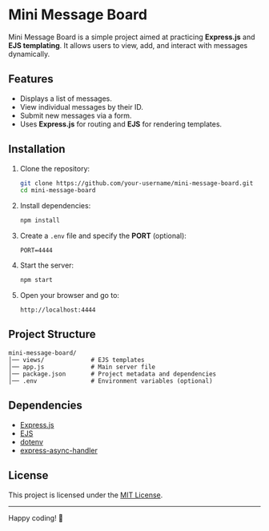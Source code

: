 # Mini Message Board

Mini Message Board is a simple project aimed at practicing **Express.js** and **EJS templating**. It allows users to view, add, and interact with messages dynamically.

## Features

- Displays a list of messages.
- View individual messages by their ID.
- Submit new messages via a form.
- Uses **Express.js** for routing and **EJS** for rendering templates.

## Installation

1. Clone the repository:
   ```sh
   git clone https://github.com/your-username/mini-message-board.git
   cd mini-message-board
   ```

2. Install dependencies:
   ```sh
   npm install
   ```

3. Create a `.env` file and specify the **PORT** (optional):
   ```env
   PORT=4444
   ```

4. Start the server:
   ```sh
   npm start
   ```

5. Open your browser and go to:
   ```
   http://localhost:4444
   ```

## Project Structure

```
mini-message-board/
│── views/             # EJS templates
│── app.js             # Main server file
│── package.json       # Project metadata and dependencies
│── .env               # Environment variables (optional)
```

## Dependencies

- [Express.js](https://expressjs.com/)
- [EJS](https://ejs.co/)
- [dotenv](https://www.npmjs.com/package/dotenv)
- [express-async-handler](https://www.npmjs.com/package/express-async-handler)

## License

This project is licensed under the [MIT License](LICENSE).

---
Happy coding! 🚀